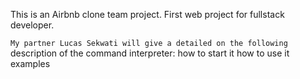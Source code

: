 This is an Airbnb clone team project. First web project for fullstack developer.

```My partner Lucas Sekwati will give a detailed on the following```
description of the command interpreter:
how to start it
how to use it
examples
